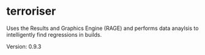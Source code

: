 # terroriser
Uses the Results and Graphics Engine (RAGE) and performs data anaylsis to intelligently find regressions in builds.

Version: 0.9.3
